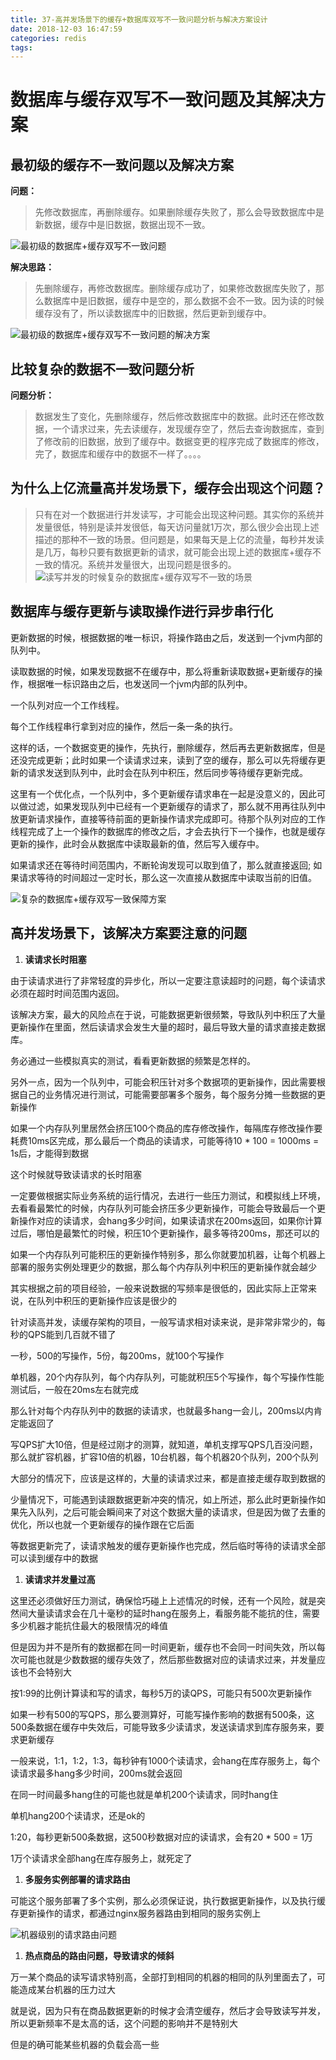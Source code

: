 ```yaml
---
title: 37-高并发场景下的缓存+数据库双写不一致问题分析与解决方案设计
date: 2018-12-03 16:47:59
categories: redis
tags:
---
```


# 数据库与缓存双写不一致问题及其解决方案


## 最初级的缓存不一致问题以及解决方案
**问题：**
> 先修改数据库，再删除缓存。如果删除缓存失败了，那么会导致数据库中是新数据，缓存中是旧数据，数据出现不一致。

![最初级的数据库+缓存双写不一致问题](最初级的数据库+缓存双写不一致问题.png)

**解决思路：**

> 先删除缓存，再修改数据库。删除缓存成功了，如果修改数据库失败了，那么数据库中是旧数据，缓存中是空的，那么数据不会不一致。因为读的时候缓存没有了，所以读数据库中的旧数据，然后更新到缓存中。

![最初级的数据库+缓存双写不一致问题的解决方案](最初级的数据库+缓存双写不一致问题的解决方案.png)
## 比较复杂的数据不一致问题分析
**问题分析：**
> 数据发生了变化，先删除缓存，然后修改数据库中的数据。此时还在修改数据，一个请求过来，先去读缓存，发现缓存空了，然后去查询数据库，查到了修改前的旧数据，放到了缓存中。数据变更的程序完成了数据库的修改，完了，数据库和缓存中的数据不一样了。。。。

## 为什么上亿流量高并发场景下，缓存会出现这个问题？
> 只有在对一个数据进行并发读写，才可能会出现这种问题。其实你的系统并发量很低，特别是读并发很低，每天访问量就1万次，那么很少会出现上述描述的那种不一致的场景。但问题是，如果每天是上亿的流量，每秒并发读是几万，每秒只要有数据更新的请求，就可能会出现上述的数据库+缓存不一致的情况。系统并发量很大，出现问题是很多的。
![读写并发的时候复杂的数据库+缓存双写不一致的场景](读写并发的时候复杂的数据库+缓存双写不一致的场景.png)

## 数据库与缓存更新与读取操作进行异步串行化
> 
更新数据的时候，根据数据的唯一标识，将操作路由之后，发送到一个jvm内部的队列中。
> 
读取数据的时候，如果发现数据不在缓存中，那么将重新读取数据+更新缓存的操作，根据唯一标识路由之后，也发送同一个jvm内部的队列中。
> 
一个队列对应一个工作线程。
> 
每个工作线程串行拿到对应的操作，然后一条一条的执行。
> 
这样的话，一个数据变更的操作，先执行，删除缓存，然后再去更新数据库，但是还没完成更新；此时如果一个读请求过来，读到了空的缓存，那么可以先将缓存更新的请求发送到队列中，此时会在队列中积压，然后同步等待缓存更新完成。
> 
这里有一个优化点，一个队列中，多个更新缓存请求串在一起是没意义的，因此可以做过滤，如果发现队列中已经有一个更新缓存的请求了，那么就不用再往队列中放更新请求操作，直接等待前面的更新操作请求完成即可。待那个队列对应的工作线程完成了上一个操作的数据库的修改之后，才会去执行下一个操作，也就是缓存更新的操作，此时会从数据库中读取最新的值，然后写入缓存中。
> 
如果请求还在等待时间范围内，不断轮询发现可以取到值了，那么就直接返回; 如果请求等待的时间超过一定时长，那么这一次直接从数据库中读取当前的旧值。

![复杂的数据库+缓存双写一致保障方案](复杂的数据库+缓存双写一致保障方案.png)

## 高并发场景下，该解决方案要注意的问题

1. **读请求长时阻塞**
> 
由于读请求进行了非常轻度的异步化，所以一定要注意读超时的问题，每个读请求必须在超时时间范围内返回。
> 
该解决方案，最大的风险点在于说，可能数据更新很频繁，导致队列中积压了大量更新操作在里面，然后读请求会发生大量的超时，最后导致大量的请求直接走数据库。
> 
务必通过一些模拟真实的测试，看看更新数据的频繁是怎样的。
> 
另外一点，因为一个队列中，可能会积压针对多个数据项的更新操作，因此需要根据自己的业务情况进行测试，可能需要部署多个服务，每个服务分摊一些数据的更新操作
> 
如果一个内存队列里居然会挤压100个商品的库存修改操作，每隔库存修改操作要耗费10ms区完成，那么最后一个商品的读请求，可能等待10 * 100 = 1000ms = 1s后，才能得到数据
> 
这个时候就导致读请求的长时阻塞
> 
一定要做根据实际业务系统的运行情况，去进行一些压力测试，和模拟线上环境，去看看最繁忙的时候，内存队列可能会挤压多少更新操作，可能会导致最后一个更新操作对应的读请求，会hang多少时间，如果读请求在200ms返回，如果你计算过后，哪怕是最繁忙的时候，积压10个更新操作，最多等待200ms，那还可以的
> 
如果一个内存队列可能积压的更新操作特别多，那么你就要加机器，让每个机器上部署的服务实例处理更少的数据，那么每个内存队列中积压的更新操作就会越少
> 
其实根据之前的项目经验，一般来说数据的写频率是很低的，因此实际上正常来说，在队列中积压的更新操作应该是很少的
> 
针对读高并发，读缓存架构的项目，一般写请求相对读来说，是非常非常少的，每秒的QPS能到几百就不错了
> 
一秒，500的写操作，5份，每200ms，就100个写操作
> 
单机器，20个内存队列，每个内存队列，可能就积压5个写操作，每个写操作性能测试后，一般在20ms左右就完成
> 
那么针对每个内存队列中的数据的读请求，也就最多hang一会儿，200ms以内肯定能返回了
> 
写QPS扩大10倍，但是经过刚才的测算，就知道，单机支撑写QPS几百没问题，那么就扩容机器，扩容10倍的机器，10台机器，每个机器20个队列，200个队列
> 
大部分的情况下，应该是这样的，大量的读请求过来，都是直接走缓存取到数据的
> 
少量情况下，可能遇到读跟数据更新冲突的情况，如上所述，那么此时更新操作如果先入队列，之后可能会瞬间来了对这个数据大量的读请求，但是因为做了去重的优化，所以也就一个更新缓存的操作跟在它后面
> 
等数据更新完了，读请求触发的缓存更新操作也完成，然后临时等待的读请求全部可以读到缓存中的数据

1. **读请求并发量过高**
> 
这里还必须做好压力测试，确保恰巧碰上上述情况的时候，还有一个风险，就是突然间大量读请求会在几十毫秒的延时hang在服务上，看服务能不能抗的住，需要多少机器才能抗住最大的极限情况的峰值
> 
但是因为并不是所有的数据都在同一时间更新，缓存也不会同一时间失效，所以每次可能也就是少数数据的缓存失效了，然后那些数据对应的读请求过来，并发量应该也不会特别大
> 
按1:99的比例计算读和写的请求，每秒5万的读QPS，可能只有500次更新操作
> 
如果一秒有500的写QPS，那么要测算好，可能写操作影响的数据有500条，这500条数据在缓存中失效后，可能导致多少读请求，发送读请求到库存服务来，要求更新缓存
> 
一般来说，1:1，1:2，1:3，每秒钟有1000个读请求，会hang在库存服务上，每个读请求最多hang多少时间，200ms就会返回
> 
在同一时间最多hang住的可能也就是单机200个读请求，同时hang住
> 
单机hang200个读请求，还是ok的
> 
1:20，每秒更新500条数据，这500秒数据对应的读请求，会有20 * 500 = 1万
> 
1万个读请求全部hang在库存服务上，就死定了

1. **多服务实例部署的请求路由**
> 
可能这个服务部署了多个实例，那么必须保证说，执行数据更新操作，以及执行缓存更新操作的请求，都通过nginx服务器路由到相同的服务实例上

![机器级别的请求路由问题](机器级别的请求路由问题.png)

1. **热点商品的路由问题，导致请求的倾斜**
> 
万一某个商品的读写请求特别高，全部打到相同的机器的相同的队列里面去了，可能造成某台机器的压力过大
> 
就是说，因为只有在商品数据更新的时候才会清空缓存，然后才会导致读写并发，所以更新频率不是太高的话，这个问题的影响并不是特别大
> 
但是的确可能某些机器的负载会高一些
